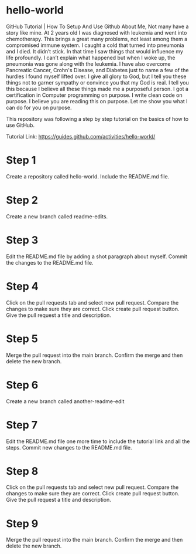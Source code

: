 # hello-world
GitHub Tutorial | How To Setup And Use Github
About Me,
Not many have a story like mine. At 2 years old I was diagnosed with leukemia and went into chemotherapy. This brings a great many problems, not least among them a compromised immune system. I caught a cold that turned into pneumonia and I died. It didn’t stick. In that time I saw things that would influence my life profoundly. I can’t explain what happened but when I woke up, the pneumonia was gone along with the leukemia. I have also overcome Pancreatic Cancer, Crohn's Disease, and Diabetes just to name a few of the hurdles I found myself lifted over. I give all glory to God, but I tell you these things not to garner sympathy or convince you that my God is real. I tell you this because I believe all these things made me a purposeful person. I got a certification in Computer programming on purpose. I write clean code on purpose. I believe you are reading this on purpose. Let me show you what I can do for you on purpose.

This repository was following a step by step tutorial on the basics of how to use GitHub.  

Tutorial Link:
https://guides.github.com/activities/hello-world/

# Step 1
  Create a repository called hello-world.
  Include the README.md file.
  
# Step 2 
  Create a new branch called readme-edits.
  
# Step 3
  Edit the README.md file by adding a shot paragraph about myself.
  Commit the changes to the README.md file.
  
# Step 4
  Click on the pull requests tab and select new pull request.
  Compare the changes to make sure they are correct.
  Click create pull request button.
  Give the pull request a title and description.
  
# Step 5 
  Merge the pull request into the main branch.
  Confirm the merge and then delete the new branch.

# Step 6 
  Create a new branch called another-readme-edit
  
# Step 7
  Edit the README.md file one more time to include the tutorial link and all the steps.
  Commit new changes to the README.md file.

# Step 8
  Click on the pull requests tab and select new pull request.
  Compare the changes to make sure they are correct.
  Click create pull request button.
  Give the pull request a title and description.
 
# Step 9 
  Merge the pull request into the main branch.
  Confirm the merge and then delete the new branch.
  

  
  
  
